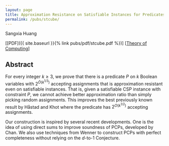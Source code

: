 ```yaml
---
layout: page
title: Approximation Resistance on Satisfiable Instances for Predicates with Few Accepting Inputs
permalink: /pubs/stcube/
---
```


Sangxia Huang

\[[PDF]({{ site.baseurl }}{% link pubs/pdf/stcube.pdf %})\]
 \[[Theory of Computing](https://theoryofcomputing.org/articles/v010a014/)\]

## Abstract

For every integer $k \ge 3$, we prove that there is a predicate $P$ on
$k$ Boolean variables with $2^{\widetilde{O}(k^{1/3})}$ accepting assignments 
that is approximation resistant even on satisfiable instances. That is, 
given a satisfiable CSP instance with constraint $P$, we cannot achieve 
better approximation ratio than simply picking random assignments. 
This improves the best previously known result by Håstad and Khot where the 
predicate has $2^{O(k^{1/2})}$ accepting assignments.

Our construction is inspired by several recent developments. One is the 
idea of using direct sums to improve soundness of PCPs, developed by Chan. 
We also use techniques from Wenner to construct PCPs with perfect completeness 
without relying on the $d$-to-1 Conjecture.

